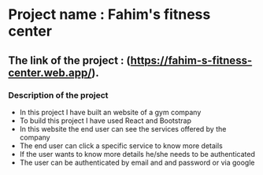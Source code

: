 # Project name : Fahim's fitness center

## The link of the project : (https://fahim-s-fitness-center.web.app/).

### Description of the project

- In this project I have built an website of a gym company
- To build this project I have used React and Bootstrap
- In this website the end user can see the services offered by the company
- The end user can click a specific service to know more details
- If the user wants to know more details he/she needs to be authenticated
- The user can be authenticated by email and and password or via google
